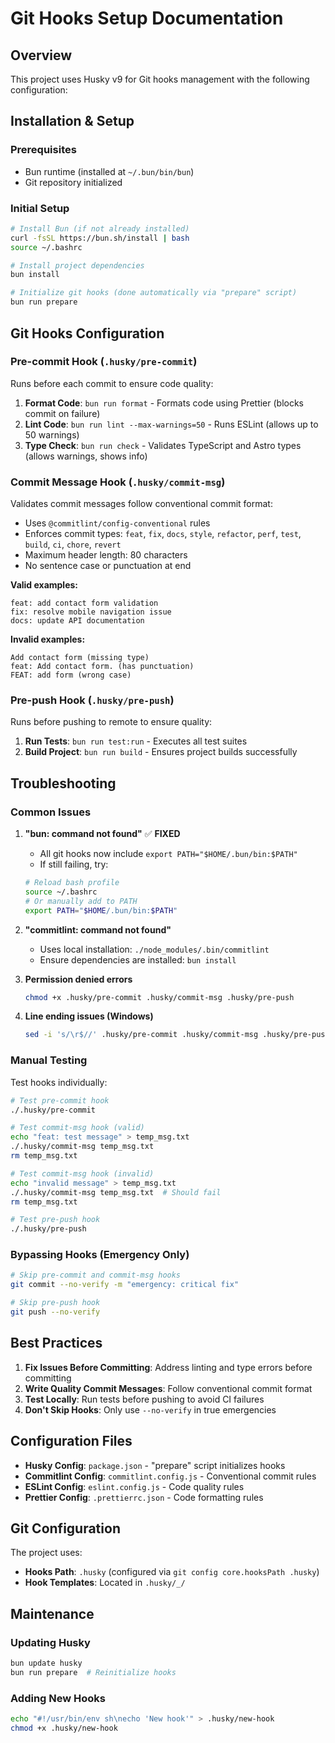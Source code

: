 # Git Hooks Setup Documentation

## Overview

This project uses Husky v9 for Git hooks management with the following configuration:

## Installation & Setup

### Prerequisites

- Bun runtime (installed at `~/.bun/bin/bun`)
- Git repository initialized

### Initial Setup

```bash
# Install Bun (if not already installed)
curl -fsSL https://bun.sh/install | bash
source ~/.bashrc

# Install project dependencies
bun install

# Initialize git hooks (done automatically via "prepare" script)
bun run prepare
```

## Git Hooks Configuration

### Pre-commit Hook (`.husky/pre-commit`)

Runs before each commit to ensure code quality:

1. **Format Code**: `bun run format` - Formats code using Prettier (blocks commit on failure)
2. **Lint Code**: `bun run lint --max-warnings=50` - Runs ESLint (allows up to 50 warnings)
3. **Type Check**: `bun run check` - Validates TypeScript and Astro types (allows warnings, shows info)

### Commit Message Hook (`.husky/commit-msg`)

Validates commit messages follow conventional commit format:

- Uses `@commitlint/config-conventional` rules
- Enforces commit types: `feat`, `fix`, `docs`, `style`, `refactor`, `perf`, `test`, `build`, `ci`, `chore`, `revert`
- Maximum header length: 80 characters
- No sentence case or punctuation at end

**Valid examples:**

```
feat: add contact form validation
fix: resolve mobile navigation issue
docs: update API documentation
```

**Invalid examples:**

```
Add contact form (missing type)
feat: Add contact form. (has punctuation)
FEAT: add form (wrong case)
```

### Pre-push Hook (`.husky/pre-push`)

Runs before pushing to remote to ensure quality:

1. **Run Tests**: `bun run test:run` - Executes all test suites
2. **Build Project**: `bun run build` - Ensures project builds successfully

## Troubleshooting

### Common Issues

1. **"bun: command not found"** ✅ **FIXED**

   - All git hooks now include `export PATH="$HOME/.bun/bin:$PATH"`
   - If still failing, try:

   ```bash
   # Reload bash profile
   source ~/.bashrc
   # Or manually add to PATH
   export PATH="$HOME/.bun/bin:$PATH"
   ```

2. **"commitlint: command not found"**

   - Uses local installation: `./node_modules/.bin/commitlint`
   - Ensure dependencies are installed: `bun install`

3. **Permission denied errors**

   ```bash
   chmod +x .husky/pre-commit .husky/commit-msg .husky/pre-push
   ```

4. **Line ending issues (Windows)**
   ```bash
   sed -i 's/\r$//' .husky/pre-commit .husky/commit-msg .husky/pre-push
   ```

### Manual Testing

Test hooks individually:

```bash
# Test pre-commit hook
./.husky/pre-commit

# Test commit-msg hook (valid)
echo "feat: test message" > temp_msg.txt
./.husky/commit-msg temp_msg.txt
rm temp_msg.txt

# Test commit-msg hook (invalid)
echo "invalid message" > temp_msg.txt
./.husky/commit-msg temp_msg.txt  # Should fail
rm temp_msg.txt

# Test pre-push hook
./.husky/pre-push
```

### Bypassing Hooks (Emergency Only)

```bash
# Skip pre-commit and commit-msg hooks
git commit --no-verify -m "emergency: critical fix"

# Skip pre-push hook
git push --no-verify
```

## Best Practices

1. **Fix Issues Before Committing**: Address linting and type errors before committing
2. **Write Quality Commit Messages**: Follow conventional commit format
3. **Test Locally**: Run tests before pushing to avoid CI failures
4. **Don't Skip Hooks**: Only use `--no-verify` in true emergencies

## Configuration Files

- **Husky Config**: `package.json` - "prepare" script initializes hooks
- **Commitlint Config**: `commitlint.config.js` - Conventional commit rules
- **ESLint Config**: `eslint.config.js` - Code quality rules
- **Prettier Config**: `.prettierrc.json` - Code formatting rules

## Git Configuration

The project uses:

- **Hooks Path**: `.husky` (configured via `git config core.hooksPath .husky`)
- **Hook Templates**: Located in `.husky/_/`

## Maintenance

### Updating Husky

```bash
bun update husky
bun run prepare  # Reinitialize hooks
```

### Adding New Hooks

```bash
echo "#!/usr/bin/env sh\necho 'New hook'" > .husky/new-hook
chmod +x .husky/new-hook
```
